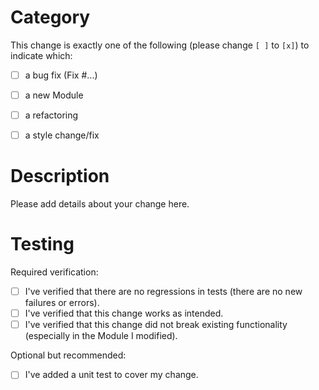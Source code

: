 # Category

This change is exactly one of the following (please change `[ ]` to `[x]`) to indicate which:
* [ ] a bug fix (Fix #...)
* [ ] a new Module
* [ ] a refactoring
* [ ] a style change/fix


# Description

Please add details about your change here.


# Testing

Required verification:
* [ ] I've verified that there are no regressions in tests (there are no new failures or errors).
* [ ] I've verified that this change works as intended.
* [ ] I've verified that this change did not break existing functionality (especially in the Module I modified).

Optional but recommended:
* [ ] I've added a unit test to cover my change.